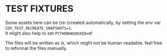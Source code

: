 # TEST FIXTURES

Some assets here can be (re-)created automatically, by setting the env var `CDX_TEST_RECREATE_SNAPSHOTS=1`.  
It might also help to set `PYTHONHASHSEED=0`!

The files will be written as is, which might not be human-readable. feel free to reformat the files manually.
